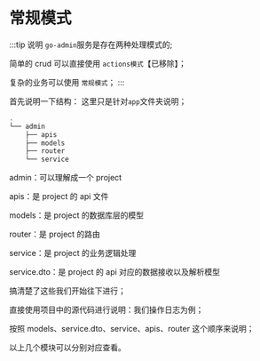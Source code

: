 # 常规模式

:::tip 说明
`go-admin`服务是存在两种处理模式的;

简单的 crud 可以直接使用 `actions模式`【已移除】；

复杂的业务可以使用 `常规模式`；
:::

首先说明一下结构：
这里只是针对`app`文件夹说明；

```bash
.
└── admin
    ├── apis
    ├── models
    ├── router
    └── service
```

admin：可以理解成一个 project

apis：是 project 的 api 文件

models：是 project 的数据库层的模型

router：是 project 的路由

service：是 project 的业务逻辑处理

service.dto：是 project 的 api 对应的数据接收以及解析模型

搞清楚了这些我们开始往下进行；

直接使用项目中的源代码进行说明：我们操作日志为例；

按照 models、service.dto、service、apis、router 这个顺序来说明；

以上几个模块可以分别对应查看。
